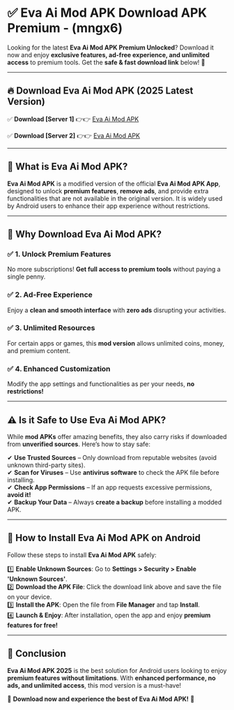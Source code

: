 
# ✅ Eva Ai Mod APK Download APK Premium -  (mngx6) 

Looking for the latest **Eva Ai Mod APK Premium Unlocked**? Download it now and enjoy **exclusive features, ad-free experience, and unlimited access** to premium tools. Get the **safe & fast download link** below! 🚀

---

## 🔥 Download Eva Ai Mod APK (2025 Latest Version)

✅ **Download [Server 1]** 👉👉 [Eva Ai Mod APK ](https://apkcomod.com?title=Eva_Ai_Mod_APK)  

✅ **Download [Server 2]** 👉👉 [Eva Ai Mod APK ](https://apkcomod.com?title=Eva_Ai_Mod_APK)  


---

## 📌 What is Eva Ai Mod APK?

**Eva Ai Mod APK** is a modified version of the official **Eva Ai Mod APK App**, designed to unlock **premium features**, **remove ads**, and provide extra functionalities that are not available in the original version. It is widely used by Android users to enhance their app experience without restrictions.

---

## 🌟 Why Download Eva Ai Mod APK?

### ✅ 1. Unlock Premium Features
No more subscriptions! **Get full access to premium tools** without paying a single penny.

### ✅ 2. Ad-Free Experience
Enjoy a **clean and smooth interface** with **zero ads** disrupting your activities.

### ✅ 3. Unlimited Resources
For certain apps or games, this **mod version** allows unlimited coins, money, and premium content.

### ✅ 4. Enhanced Customization
Modify the app settings and functionalities as per your needs, **no restrictions!**

---

## ⚠️ Is it Safe to Use Eva Ai Mod APK?

While **mod APKs** offer amazing benefits, they also carry risks if downloaded from **unverified sources**. Here’s how to stay safe:

✔ **Use Trusted Sources** – Only download from reputable websites (avoid unknown third-party sites).  
✔ **Scan for Viruses** – Use **antivirus software** to check the APK file before installing.  
✔ **Check App Permissions** – If an app requests excessive permissions, **avoid it!**  
✔ **Backup Your Data** – Always **create a backup** before installing a modded APK.

---

## 📲 How to Install Eva Ai Mod APK on Android

Follow these steps to install **Eva Ai Mod APK** safely:

1️⃣ **Enable Unknown Sources**: Go to **Settings > Security > Enable 'Unknown Sources'**.  
2️⃣ **Download the APK File**: Click the download link above and save the file on your device.  
3️⃣ **Install the APK**: Open the file from **File Manager** and tap **Install**.  
4️⃣ **Launch & Enjoy**: After installation, open the app and enjoy **premium features for free!**

---

## 🚀 Conclusion

**Eva Ai Mod APK 2025** is the best solution for Android users looking to enjoy **premium features without limitations**. With **enhanced performance, no ads, and unlimited access**, this mod version is a must-have!

🔻 **Download now and experience the best of Eva Ai Mod APK!** 🔻

